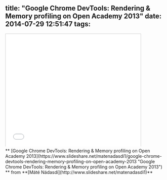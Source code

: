 title: "Google Chrome DevTools: Rendering &amp; Memory profiling on Open Academy 2013"
date: 2014-07-29 12:51:47
tags:
---

<iframe src="//www.slideshare.net/slideshow/embed_code/21781417" width="427" height="356" frameborder="0" marginwidth="0" marginheight="0" scrolling="no" style="border:1px solid #CCC; border-width:1px 1px 0; margin-bottom:5px; max-width: 100%;" allowfullscreen> </iframe>

<div style="margin-bottom:5px"> ** [Google Chrome DevTools: Rendering &amp; Memory profiling on Open Academy 2013](https://www.slideshare.net/matenadasdi1/google-chrome-devtools-rendering-memory-profiling-on-open-academy-2013 "Google Chrome DevTools: Rendering &amp; Memory profiling on Open Academy 2013") ** from **[Máté Nádasdi](http://www.slideshare.net/matenadasdi1)** </div>